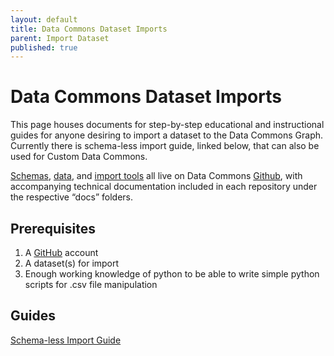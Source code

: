 ```yaml
---
layout: default
title: Data Commons Dataset Imports
parent: Import Dataset
published: true
---
```


# Data Commons Dataset Imports

This page houses documents for step-by-step educational and instructional guides for anyone desiring to import a dataset to the Data Commons Graph. Currently there is schema-less import guide, linked below, that can also be used for Custom Data Commons.

[Schemas](https://github.com/datacommonsorg/schema), [data](https://github.com/datacommonsorg/data), and [import tools](https://github.com/datacommonsorg/import) all live on Data Commons [Github](https://github.com/datacommonsorg), with accompanying technical documentation included in each repository under the respective “docs” folders.

## Prerequisites

1. A [GitHub](github.com) account
2. A dataset(s) for import
3. Enough working knowledge of python to be able to write simple python scripts for .csv file manipulation

## Guides

[Schema-less Import Guide](import_dataset/schema_less_guide.html)
